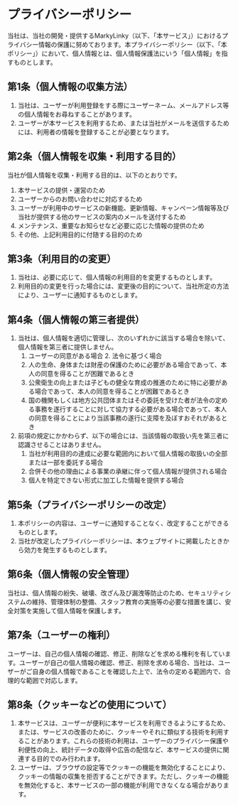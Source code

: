 
# プライバシーポリシー

当社は、当社の開発・提供するMarkyLinky（以下、「本サービス」）におけるプライバシー情報の保護に努めております。本プライバシーポリシー（以下、「本ポリシー」）において、個人情報とは、個人情報保護法にいう「個人情報」を指すものとします。

## 第1条（個人情報の収集方法）
1. 当社は、ユーザーが利用登録をする際にユーザーネーム、メールアドレス等の個人情報をお尋ねすることがあります。
2. ユーザーが本サービスを利用するため、または当社がメールを送信するためには、利用者の情報を登録することが必要となります。

## 第2条（個人情報を収集・利用する目的）
当社が個人情報を収集・利用する目的は、以下のとおりです。
1. 本サービスの提供・運営のため
2. ユーザーからのお問い合わせに対応するため
3. ユーザーが利用中のサービスの新機能、更新情報、キャンペーン情報等及び当社が提供する他のサービスの案内のメールを送付するため
4. メンテナンス、重要なお知らせなど必要に応じた情報の提供のため
5. その他、上記利用目的に付随する目的のため

## 第3条（利用目的の変更）
1. 当社は、必要に応じて、個人情報の利用目的を変更するものとします。
2. 利用目的の変更を行った場合には、変更後の目的について、当社所定の方法により、ユーザーに通知するものとします。

## 第4条（個人情報の第三者提供）
1. 当社は、個人情報を適切に管理し、次のいずれかに該当する場合を除いて、個人情報を第三者に提供しません。
    1. ユーザーの同意がある場合    2. 法令に基づく場合
    3. 人の生命、身体または財産の保護のために必要がある場合であって、本人の同意を得ることが困難であるとき
    4. 公衆衛生の向上または子どもの健全な育成の推進のために特に必要がある場合であって、本人の同意を得ることが困難であるとき
    5. 国の機関もしくは地方公共団体またはその委託を受けた者が法令の定める事務を遂行することに対して協力する必要がある場合であって、本人の同意を得ることにより当該事務の遂行に支障を及ぼすおそれがあるとき
2. 前項の規定にかかわらず、以下の場合には、当該情報の取扱い先を第三者に認識させることはありません。
    1. 当社が利用目的の達成に必要な範囲内において個人情報の取扱いの全部または一部を委託する場合
    2. 合併その他の理由による事業の承継に伴って個人情報が提供される場合
    3. 個人を特定できない形式に加工した情報を提供する場合

## 第5条（プライバシーポリシーの改定）
1. 本ポリシーの内容は、ユーザーに通知することなく、改定することができるものとします。
2. 当社が改定したプライバシーポリシーは、本ウェブサイトに掲載したときから効力を発生するものとします。

## 第6条（個人情報の安全管理）
当社は、個人情報の紛失、破壊、改ざん及び漏洩等防止のため、セキュリティシステムの維持、管理体制の整備、スタッフ教育の実施等の必要な措置を講じ、安全対策を実施して個人情報を保護します。

## 第7条（ユーザーの権利）
ユーザーは、自己の個人情報の確認、修正、削除などを求める権利を有しています。ユーザーが自己の個人情報の確認、修正、削除を求める場合、当社は、ユーザーがご自身の個人情報であることを確認した上で、法令の定める範囲内で、合理的な範囲で対応します。

## 第8条（クッキーなどの使用について）
1. 本サービスは、ユーザーが便利に本サービスを利用できるようにするため、または、サービスの改善のために、クッキーやそれに類似する技術を利用することがあります。これらの技術の利用は、ユーザーのプライバシー保護や利便性の向上、統計データの取得や広告の配信など、本サービスの提供に関連する目的でのみ行われます。
2. ユーザーは、ブラウザの設定等でクッキーの機能を無効化することにより、クッキーの情報の収集を拒否することができます。ただし、クッキーの機能を無効化すると、本サービスの一部の機能が利用できなくなる場合があります。





